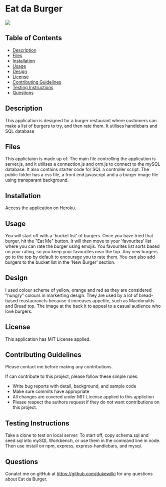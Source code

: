 # Eat da Burger

<img src="https://img.shields.io/badge/Licence-MIT%20License-orange">

## Table of Contents
* [Description](#description)
* [Files](#files)
* [Installation](#installation)
* [Usage](#usage)
* [Design](#design)
* [License](#license)
* [Contributing Guidelines](#contributing-guidelines)
* [Testing Instructions](#testing-instructions)
* [Questions](#questions)

## Description
This application is designed for a burger restaurant where customers can make a list of burgers to try, and then rate them. It utilises handlebars and SQL database

## Files
This applictaion is made up of: The main file controlling the application is server.js, and it utilises a connection.js and orm.js to connect to the mySQL database. It also contains starter code for SQL a controller script. The public folder has a css file, a front end javascript and a a burger image file using transparant background.

## Installation
Access the application on Heroku.

## Usage
You will start off with a 'bucket list' of burgers. Once you have tried that burger, hit the "Eat Me" button. It will then move to your 'favourites' list where you can rate the burger using emojis. You favourites list sorts based on your rating, so you keep your favourites near the top. Any new burgers go to the top by default to encourage you to rate them. You can also add burgers to the bucket list in the 'New Burger' section.

## Design
I used colour scheme of yellow, orange and red as they are considered "hungry" colours in markerting design. They are used by a lot of bread-based reastaurancts because it increases appetite, such as Macdonalds and Bread top. The image at the back it to appeal to a casual audience who love burgers.

## License
This application has MIT License applied.

## Contributing Guidelines
Please contact me before making any contributions.

If can contribute to this project, please follow these simple rules:
* Write bug reports with detail, background, and sample code
* Make sure commits have appropriate 
* All changes are covered under MIT License applied to this appliction
* Please respect the authors request if they do not want contributions on this project. 

## Testing Instructions
Take a clone to test on local server: To start off, copy schema.sql and seed.sql into mySQL Workbench, or use them in the command line in node. Then use install on npm, express, express-handlebars, and mysql.

## Questions
Conatct me on gitHub at https://github.com/dukewilki for any questions about Eat da Burger.

